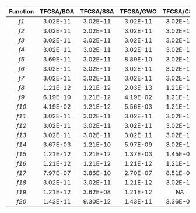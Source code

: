 | Function | TFCSA/BOA | TFCSA/SSA | TFCSA/GWO | TFCSA/CSA | TFCSA/MISCSA |
| :------: | :-------: | :-------: | :-------: | :-------: | :----------: |
|   *f1*   | 3.02E-11  | 3.02E-11  | 3.02E-11  | 3.02E-11  |   3.02E-11   |
|   *f2*   | 3.02E-11  | 3.02E-11  | 3.02E-11  | 3.02E-11  |   3.02E-11   |
|   *f3*   | 3.02E-11  | 3.02E-11  | 3.02E-11  | 3.02E-11  |   3.02E-11   |
|   *f4*   | 3.02E-11  | 3.02E-11  | 3.02E-11  | 3.02E-11  |   3.02E-11   |
|   *f5*   | 3.69E-11  | 3.02E-11  | 8.89E-10  | 3.02E-11  | **9.12E-01** |
|   *f6*   | 3.02E-11  | 3.02E-11  | 3.02E-11  | 3.02E-11  |   3.02E-11   |
|   *f7*   | 3.02E-11  | 3.02E-11  | 3.02E-11  | 3.02E-11  |   3.02E-11   |
|   *f8*   | 1.21E-12  | 1.21E-12  | 2.03E-13  | 1.21E-12  |      NA      |
|   *f9*   | 6.19E-10  | 1.21E-12  | 4.19E-02  | 1.21E-12  |      NA      |
|  *f10*   | 4.19E-02  | 1.21E-12  | 5.56E-03  | 1.21E-12  |      NA      |
|  *f11*   | 3.02E-11  | 3.02E-11  | 3.02E-11  | 3.02E-11  |   3.02E-11   |
|  *f12*   | 3.02E-11  | 3.02E-11  | 3.02E-11  | 3.02E-11  |   3.02E-11   |
|  *f13*   | 3.02E-11  | 3.02E-11  | 3.02E-11  | 3.02E-11  |   3.02E-11   |
|  *f14*   | 3.67E-03  | 1.21E-10  | 5.97E-09  | 3.02E-11  |   4.98E-11   |
|  *f15*   | 1.21E-12  | 1.21E-12  | 1.37E-03  | 1.45E-04  |      NA      |
|  *f16*   | 1.21E-12  | 1.21E-12  | 1.21E-12  | 1.21E-12  |   1.94E-09   |
|  *f17*   | 7.97E-07  | 3.86E-10  | 2.70E-07  | 8.51E-07  |   1.21E-07   |
|  *f18*   | 3.02E-11  | 3.02E-11  | 1.21E-12  | 3.02E-11  |   3.02E-11   |
|  *f19*   | 1.21E-12  | 3.62E-08  | 1.21E-12  |    NA     |      NA      |
|  *f20*   | 1.43E-11  | 9.30E-12  | 1.43E-11  | 3.36E-06  |   1.91E-04   |